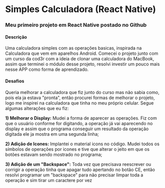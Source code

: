 # Simples Calculadora (React Native)
### Meu primeiro projeto em React Native postado no Github

#### Descrição
Uma calculadora simples com as operações basicas, inspirada na Calculadora que vem em aparelhos Android.
Comecei o projeto junto com um curso da cod3r com a ideia de clonar uma calculadora do MacBook, assim que terminei o módulo desse projeto, resolvi investir um pouco mais nesse APP como forma de aprendizado.

#### Desafios
Queria melhorar a calculadora que fiz junto do curso mas não sabia como, pois ela ja estava "pronta", então procurei formas de melhorar o projeto, logo me inspirei na calculadora que tinha no meu próprio celular. Segue algumas alterações que eu fiz:

**1) Melhorar o Display:** Mudei a forma de aparecer as operações. Fiz com que o usuário conforme for digitando, a operação já vai aparecendo no display e assim que o programa conseguir um resultado da operação digitada ele ja mostra em uma segunda linha;

**2) Adição de Icones:** Implantei o material icons no código. Mudei todos os símbolos de operações por icones e tive que alterar o jeito em que os botões estavam sendo mostrado no programa;

**3) Adição de um "Backspace":** Toda vez que precisava reescrever ou corrigir a operação tinha que apagar tudo apertando no botão CE, então resolvi programar um "backspace" para não precisar limpar toda a operação e sim tirar um caractere por vez
